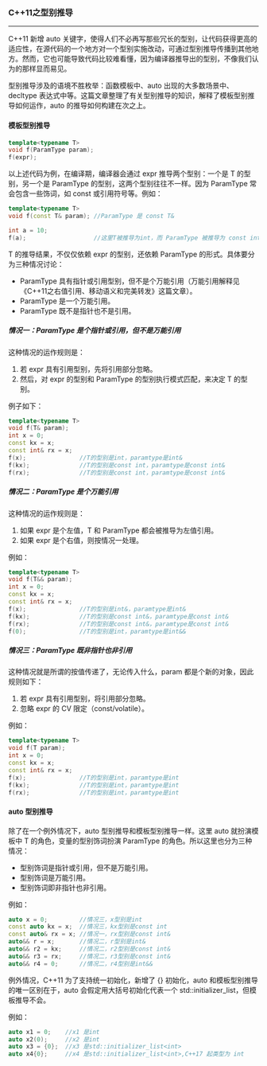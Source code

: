 ### C++11之型别推导

------

C++11 新增 auto 关键字，使得人们不必再写那些冗长的型别，让代码获得更高的适应性，在源代码的一个地方对一个型别实施改动，可通过型别推导传播到其他地方。然而，它也可能导致代码比较难看懂，因为编译器推导出的型别，不像我们认为的那样显而易见。

型别推导涉及的语境不胜枚举：函数模板中、auto 出现的大多数场景中、decltype 表达式中等。这篇文章整理了有关型别推导的知识，解释了模板型别推导如何运作，auto 的推导如何构建在次之上。

#### 模板型别推导

```c++
template<typename T>
void f(ParamType param);
f(expr);
```

以上述代码为例，在编译期，编译器会通过 expr 推导两个型别：一个是 T 的型别，另一个是 ParamType 的型别，这两个型别往往不一样。因为 ParamType 常会包含一些饰词，如 const 或引用符号等。例如：

```c++
template<typename T>
void f(const T& param);	//ParamType 是 const T&

int a = 10;
f(a);					//这里T被推导为int，而 ParamType 被推导为 const int&
```

T 的推导结果，不仅仅依赖 expr 的型别，还依赖 ParamType 的形式。具体要分为三种情况讨论：

- ParamType 具有指针或引用型别，但不是个万能引用（万能引用解释见 《C++11之右值引用、移动语义和完美转发》这篇文章）。
- ParamType 是一个万能引用。
- ParamType 既不是指针也不是引用。

##### 情况一：ParamType 是个指针或引用，但不是万能引用

这种情况的运作规则是：

1. 若 expr 具有引用型别，先将引用部分忽略。
2. 然后，对 expr 的型别和 ParamType 的型别执行模式匹配，来决定 T 的型别。

例子如下：

```c++
template<typename T>
void f(T& param);
int x = 0;
const kx = x;
const int& rx = x;
f(x);				//T的型别是int，paramtype是int&
f(kx);				//T的型别是const int，paramtype是const int&
f(rx);				//T的型别是const int，paramtype是const int&
```

##### 情况二：ParamType 是个万能引用

这种情况的运作规则是：

1. 如果 expr 是个左值，T 和 ParamType 都会被推导为左值引用。
2. 如果 expr 是个右值，则按情况一处理。

例如：

```c++
template<typename T>
void f(T&& param);
int x = 0;
const kx = x;
const int& rx = x;
f(x);				//T的型别是int&，paramtype是int&
f(kx);				//T的型别是const int&，paramtype是const int&
f(rx);				//T的型别是const int&，paramtype是const int&
f(0);				//T的型别是int，paramtype是int&&
```

##### 情况三：ParamType 既非指针也非引用

这种情况就是所谓的按值传递了，无论传入什么，param 都是个新的对象，因此规则如下：

1. 若 expr 具有引用型别，将引用部分忽略。
2. 忽略 expr 的 CV 限定（const/volatile）。

例如：

```c++
template<typename T>
void f(T param);
int x = 0;
const kx = x;
const int& rx = x;
f(x);				//T的型别是int，paramtype是int
f(kx);				//T的型别是int，paramtype是int
f(rx);				//T的型别是int，paramtype是int
```

#### auto 型别推导

除了在一个例外情况下，auto 型别推导和模板型别推导一样。这里 auto 就扮演模板中 T 的角色，变量的型别饰词扮演 ParamType 的角色。所以这里也分为三种情况：

- 型别饰词是指针或引用，但不是万能引用。
- 型别饰词是万能引用。
- 型别饰词即非指针也非引用。

例如：

```c++
auto x = 0;			//情况三，x型别是int
const auto kx = x;	//情况三，kx型别是const int
const auto& rx = x; //情况一，rx型别是const int&
auto&& r = x;		//情况二，r型别是int&
auto&& r2 = kx;		//情况二，r2型别是const int&
auto&& r3 = rx;		//情况二，r3型别是const int&
auto&& r4 = 0;		//情况二，r4型别是int&&
```

例外情况，C++11 为了支持统一初始化，新增了 {} 初始化，auto 和模板型别推导的唯一区别在于，auto 会假定用大括号初始化代表一个 std::initializer_list，但模板推导不会。

例如：

```c++
auto x1 = 0;	//x1 是int
auto x2(0);		//x2 是int
auto x3 = {0};	//x3 是std::initializer_list<int>
auto x4{0};		//x4 是std::initializer_list<int>,C++17 起类型为 int
```

